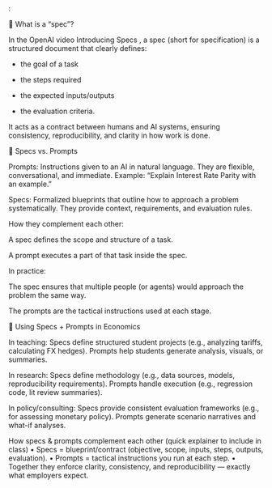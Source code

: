 :

🔹 What is a “spec”?

In the OpenAI video Introducing Specs
, a spec (short for specification) is a structured document that clearly defines:

- the goal of a task

- the steps required

- the expected inputs/outputs

- the evaluation criteria.

It acts as a contract between humans and AI systems, ensuring consistency, reproducibility, and clarity in how work is done.

🔹 Specs vs. Prompts

Prompts: Instructions given to an AI in natural language. They are flexible, conversational, and immediate. Example: “Explain Interest Rate Parity with an example.”

Specs: Formalized blueprints that outline how to approach a problem systematically. They provide context, requirements, and evaluation rules.

How they complement each other:

A spec defines the scope and structure of a task.

A prompt executes a part of that task inside the spec.

In practice:

The spec ensures that multiple people (or agents) would approach the problem the same way.

The prompts are the tactical instructions used at each stage.

🔹 Using Specs + Prompts in Economics

In teaching: Specs define structured student projects (e.g., analyzing tariffs, calculating FX hedges). Prompts help students generate analysis, visuals, or summaries.

In research: Specs define methodology (e.g., data sources, models, reproducibility requirements). Prompts handle execution (e.g., regression code, lit review summaries).

In policy/consulting: Specs provide consistent evaluation frameworks (e.g., for assessing monetary policy). Prompts generate scenario narratives and what-if analyses.

How specs & prompts complement each other (quick explainer to include in class)
•	Specs = blueprint/contract (objective, scope, inputs, steps, outputs, evaluation).
•	Prompts = tactical instructions you run at each step.
•	Together they enforce clarity, consistency, and reproducibility — exactly what employers expect.

